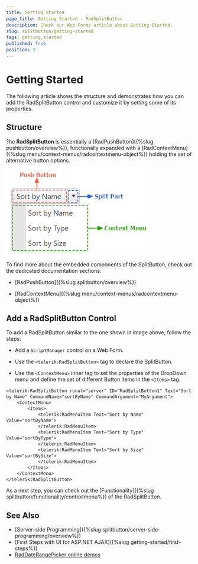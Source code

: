 ```yaml
---
title: Getting Started
page_title: Getting Started - RadSplitButton
description: Check our Web Forms article about Getting Started.
slug: splitbutton/getting-started
tags: getting,started
published: True
position: 2
---
```


# Getting Started

The following article shows the structure and demonstrates how you can add the RadSplitButton control and customize it by setting some of its properties.

## Structure

?he **RadSplitButton** is essentially a [RadPushButton]({%slug pushbutton/overview%}), functionally expanded with a [RadContextMenu]({%slug menu/context-menus/radcontextmenu-object%}) holding the set of alternative button options.

![SplitButton Structure](images/splitbutton_structure.png)

To find more about the embedded components of the SplitButton, check out the dedicated documentation sections:

 - [RadPushButton]({%slug splitbutton/overview%}) 

 - [RadContextMenu]({%slug menu/context-menus/radcontextmenu-object%})

## Add a RadSplitButton Control

To add a RadSplitButton similar to the one shown in image above, follow the steps:

 - Add a `ScriptManager` control on a Web Form.

 - Use the `<telerik:RadSplitButton>` tag to declare the SplitButton.

 - Use the `<ContextMenu>` inner tag to set the properties of the DropDown menu and define the set of different Button items in the `<Items>` tag.

````ASPX
<telerik:RadSplitButton runat="server" ID="RadSplitButton1" Text="Sort by Name" CommandName="sortByName" CommandArgument="MyArgument">
    <ContextMenu>
        <Items>
            <telerik:RadMenuItem Text="Sort by Name" Value="sortByName">
            </telerik:RadMenuItem>
            <telerik:RadMenuItem Text="Sort by Type" Value="sortByType">
            </telerik:RadMenuItem>
            <telerik:RadMenuItem Text="Sort by Size" Value="sortBySize">
            </telerik:RadMenuItem>
        </Items>
    </ContextMenu>
</telerik:RadSplitButton>
````

As a next step, you can check out the [Functionality]({%slug splitbutton/functionality/contextmenu%}) of the RadSplitButton.

## See Also

 * [Server-side Programming]({%slug splitbutton/server-side-programming/overview%})
 * [First Steps with UI for ASP.NET AJAX]({%slug getting-started/first-steps%})
 * [RadDateRangePicker online demos](https://demos.telerik.com/aspnet-ajax/splitbutton/examples/overview/defaultcs.aspx)

